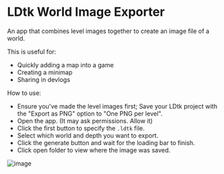 # LDtk World Image Exporter
An app that combines level images together to create an image file of a world.

This is useful for:
- Quickly adding a map into a game
- Creating a minimap
- Sharing in devlogs

How to use:
- Ensure you've made the level images first; Save your LDtk project with the "Export as PNG" option to "One PNG per level".
- Open the app. (It may ask permissions. Allow it)
- Click the first button to specify the `.ldtk` file.
- Select which world and depth you want to export.
- Click the generate button and wait for the loading bar to finish.
- Click open folder to view where the image was saved.

![image](https://github.com/Cammin/LDtkWorldImageExporter/assets/55564581/2d5d1e4b-fbbf-4316-a9f6-cc0729922692)
